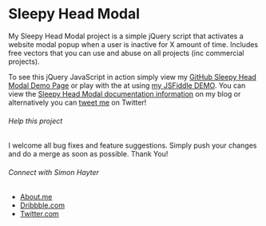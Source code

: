 # Sleepy Head Modal
My Sleepy Head Modal project is a simple jQuery script that activates a website modal popup when a user is inactive for X amount of time.  Includes free vectors that you can use and abuse on all projects (inc commercial projects).

To see this jQuery JavaScript in action simply view my [GitHub Sleepy Head Modal Demo Page](http://simonhayter.github.io/Sleepy-Head-Modal/) or play with the at using [my JSFiddle DEMO](https://jsfiddle.net/bybe/m8dd2u7z/light/). You can view the [Sleepy Head Modal documentation information](https://www.bybe.net/sleepy-head-modal/) on my blog or alternatively you can [tweet me](https://twitter.com/simonhayteruk) on Twitter!

###### Help this project
I welcome all bug fixes and feature suggestions. Simply push your changes and do a merge as soon as possible. Thank You!

###### Connect with Simon Hayter
- [About.me](https://about.me/simonhayter)
- [Dribbble.com](https://dribbble.com/simonhayter)
- [Twitter.com](https://twitter.com/simonhayteruk)
